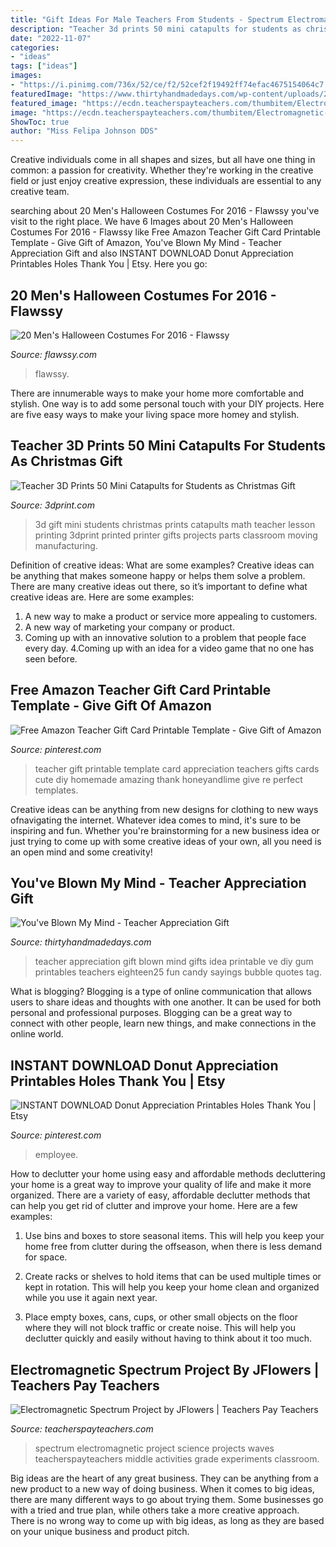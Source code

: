 ```yaml
---
title: "Gift Ideas For Male Teachers From Students - Spectrum Electromagnetic Project Science Projects Waves Teacherspayteachers Middle Activities Grade Experiments Classroom"
description: "Teacher 3d prints 50 mini catapults for students as christmas gift"
date: "2022-11-07"
categories:
- "ideas"
tags: ["ideas"]
images:
- "https://i.pinimg.com/736x/52/ce/f2/52cef2f19492ff74efac4675154064c7.jpg"
featuredImage: "https://www.thirtyhandmadedays.com/wp-content/uploads/2015/04/blowmymindteacherappreciationgift.jpg"
featured_image: "https://ecdn.teacherspayteachers.com/thumbitem/Electromagnetic-Spectrum-Project-1648954-1500875508/original-1648954-2.jpg"
image: "https://ecdn.teacherspayteachers.com/thumbitem/Electromagnetic-Spectrum-Project-1648954-1500875508/original-1648954-2.jpg"
ShowToc: true
author: "Miss Felipa Johnson DDS"
---
```



Creative individuals come in all shapes and sizes, but all have one thing in common: a passion for creativity. Whether they're working in the creative field or just enjoy creative expression, these individuals are essential to any creative team.

	

		
searching about 20 Men&#039;s Halloween Costumes For 2016 - Flawssy you've visit to the right place. We have 6 Images about 20 Men&#039;s Halloween Costumes For 2016 - Flawssy like Free Amazon Teacher Gift Card Printable Template - Give Gift of Amazon, You&#039;ve Blown My Mind - Teacher Appreciation Gift and also INSTANT DOWNLOAD Donut Appreciation Printables Holes Thank You | Etsy. Here you go:
		
    
## 20 Men&#039;s Halloween Costumes For 2016 - Flawssy

<img loading=lazy src="https://www.flawssy.com/wp-content/uploads/2016/05/men-halloweencostumes.jpg" onerror="this.onerror=null;this.src='https://tse4.mm.bing.net/th?id=OIP._a3iTssa4165DFpkD5XUSAHaNZ&amp;pid=15.1';" alt="20 Men&#039;s Halloween Costumes For 2016 - Flawssy">

_Source: flawssy.com_

>flawssy. 

	

There are innumerable ways to make your home more comfortable and stylish. One way is to add some personal touch with your DIY projects. Here are five easy ways to make your living space more homey and stylish.

    
## Teacher 3D Prints 50 Mini Catapults For Students As Christmas Gift

<img loading=lazy src="http://3dprint.com/wp-content/uploads/2014/12/minicatapult1.jpg" onerror="this.onerror=null;this.src='https://tse4.mm.bing.net/th?id=OIP.BxJ4fYiFl77jG9mDHzL_1QHaEM&amp;pid=15.1';" alt="Teacher 3D Prints 50 Mini Catapults for Students as Christmas Gift">

_Source: 3dprint.com_

>3d gift mini students christmas prints catapults math teacher lesson printing 3dprint printed printer gifts projects parts classroom moving manufacturing. 

	

Definition of creative ideas: What are some examples?
Creative ideas can be anything that makes someone happy or helps them solve a problem. There are many creative ideas out there, so it’s important to define what creative ideas are. Here are some examples:
1. A new way to make a product or service more appealing to customers.
2. A new way of marketing your company or product.
3. Coming up with an innovative solution to a problem that people face every day.
4.Coming up with an idea for a video game that no one has seen before.

    
## Free Amazon Teacher Gift Card Printable Template - Give Gift Of Amazon

<img loading=lazy src="https://i.pinimg.com/736x/18/1c/55/181c55ea3c13247c78408eeb0624ff3e.jpg" onerror="this.onerror=null;this.src='https://tse4.mm.bing.net/th?id=OIP.ZMH8Q1YZvAIKi23Q_9ZZKwHaLK&amp;pid=15.1';" alt="Free Amazon Teacher Gift Card Printable Template - Give Gift of Amazon">

_Source: pinterest.com_

>teacher gift printable template card appreciation teachers gifts cards cute diy homemade amazing thank honeyandlime give re perfect templates. 

	

Creative ideas can be anything from new designs for clothing to new ways ofnavigating the internet. Whatever idea comes to mind, it's sure to be inspiring and fun. Whether you're brainstorming for a new business idea or just trying to come up with some creative ideas of your own, all you need is an open mind and some creativity!

    
## You&#039;ve Blown My Mind - Teacher Appreciation Gift

<img loading=lazy src="https://www.thirtyhandmadedays.com/wp-content/uploads/2015/04/blowmymindteacherappreciationgift.jpg" onerror="this.onerror=null;this.src='https://tse3.mm.bing.net/th?id=OIP.E3YoZc9DjukLH8vCEVKpRwHaLH&amp;pid=15.1';" alt="You&#039;ve Blown My Mind - Teacher Appreciation Gift">

_Source: thirtyhandmadedays.com_

>teacher appreciation gift blown mind gifts idea printable ve diy gum printables teachers eighteen25 fun candy sayings bubble quotes tag. 

	

What is blogging?
Blogging is a type of online communication that allows users to share ideas and thoughts with one another. It can be used for both personal and professional purposes. Blogging can be a great way to connect with other people, learn new things, and make connections in the online world.

    
## INSTANT DOWNLOAD Donut Appreciation Printables Holes Thank You | Etsy

<img loading=lazy src="https://i.pinimg.com/736x/52/ce/f2/52cef2f19492ff74efac4675154064c7.jpg" onerror="this.onerror=null;this.src='https://tse2.mm.bing.net/th?id=OIP.Zvi-v-Rp3nGLZ73aftoI7wHaFj&amp;pid=15.1';" alt="INSTANT DOWNLOAD Donut Appreciation Printables Holes Thank You | Etsy">

_Source: pinterest.com_

>employee. 

	

How to declutter your home using easy and affordable methods
decluttering your home is a great way to improve your quality of life and make it more organized. There are a variety of easy, affordable declutter methods that can help you get rid of clutter and improve your home. Here are a few examples:
1. Use bins and boxes to store seasonal items. This will help you keep your home free from clutter during the offseason, when there is less demand for space.

2. Create racks or shelves to hold items that can be used multiple times or kept in rotation. This will help you keep your home clean and organized while you use it again next year.

3. Place empty boxes, cans, cups, or other small objects on the floor where they will not block traffic or create noise. This will help you declutter quickly and easily without having to think about it too much.


    
## Electromagnetic Spectrum Project By JFlowers | Teachers Pay Teachers

<img loading=lazy src="https://ecdn.teacherspayteachers.com/thumbitem/Electromagnetic-Spectrum-Project-1648954-1500875508/original-1648954-2.jpg" onerror="this.onerror=null;this.src='https://tse2.mm.bing.net/th?id=OIP.Kuwe1L-OqUYqROJpDXpwHgAAAA&amp;pid=15.1';" alt="Electromagnetic Spectrum Project by JFlowers | Teachers Pay Teachers">

_Source: teacherspayteachers.com_

>spectrum electromagnetic project science projects waves teacherspayteachers middle activities grade experiments classroom. 

	

Big ideas are the heart of any great business. They can be anything from a new product to a new way of doing business. When it comes to big ideas, there are many different ways to go about trying them. Some businesses go with a tried and true plan, while others take a more creative approach. There is no wrong way to come up with big ideas, as long as they are based on your unique business and product pitch.

